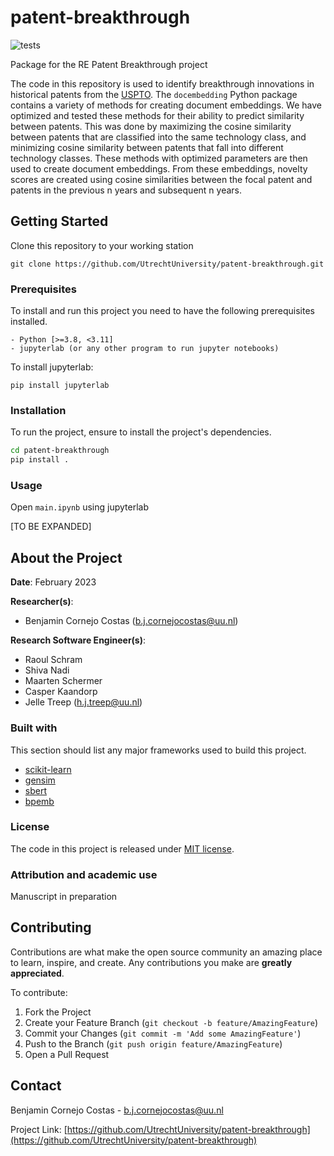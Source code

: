# patent-breakthrough

![tests](https://github.com/UtrechtUniversity/patent-breakthrough/actions/workflows/python-package.yml/badge.svg)

Package for the RE Patent Breakthrough project

The code in this repository is used to identify breakthrough innovations in historical patents from the [USPTO](https://www.uspto.gov/).
The `docembedding` Python package contains a variety of methods for creating document embeddings. We have optimized and tested these methods for their ability to predict similarity between patents. This was done by maximizing the cosine similarity between patents that are classified into the same technology class, and minimizing cosine similarity between patents that fall into different technology classes. These methods with optimized parameters are then used to create document embeddings. From these embeddings, novelty scores are created using cosine similarities between the focal patent and patents in the previous n years and subsequent n years.


<!-- GETTING STARTED -->
## Getting Started

Clone this repository to your working station

```
git clone https://github.com/UtrechtUniversity/patent-breakthrough.git
```

### Prerequisites

To install and run this project you need to have the following prerequisites installed.
```
- Python [>=3.8, <3.11]
- jupyterlab (or any other program to run jupyter notebooks)
```
To install jupyterlab:
```
pip install jupyterlab
```

### Installation

To run the project, ensure to install the project's dependencies.

```sh
cd patent-breakthrough
pip install .
```

### Usage
Open `main.ipynb` using jupyterlab

[TO BE EXPANDED]

<!-- ABOUT THE PROJECT -->
## About the Project

**Date**: February 2023

**Researcher(s)**:

- Benjamin Cornejo Costas (b.j.cornejocostas@uu.nl)

**Research Software Engineer(s)**:

- Raoul Schram
- Shiva Nadi
- Maarten Schermer
- Casper Kaandorp
- Jelle Treep (h.j.treep@uu.nl)

### Built with

This section should list any major frameworks used to build this project.

- [scikit-learn](https://scikit-learn.org/)
- [gensim](https://pypi.org/project/gensim/)
- [sbert](https://www.sbert.net/)
- [bpemb](https://bpemb.h-its.org/)
<!-- Do not forget to also include the license in a separate file(LICENSE[.txt/.md]) and link it properly. -->
### License

The code in this project is released under [MIT license](LICENSE).

### Attribution and academic use

Manuscript in preparation

<!-- CONTRIBUTING -->
## Contributing

Contributions are what make the open source community an amazing place to learn, inspire, and create. Any contributions you make are **greatly appreciated**.

To contribute:

1. Fork the Project
2. Create your Feature Branch (`git checkout -b feature/AmazingFeature`)
3. Commit your Changes (`git commit -m 'Add some AmazingFeature'`)
4. Push to the Branch (`git push origin feature/AmazingFeature`)
5. Open a Pull Request

<!-- NOTES -->
<!-- CONTACT -->
## Contact

Benjamin Cornejo Costas - b.j.cornejocostas@uu.nl

Project Link: [https://github.com/UtrechtUniversity/patent-breakthrough](https://github.com/UtrechtUniversity/patent-breakthrough)

